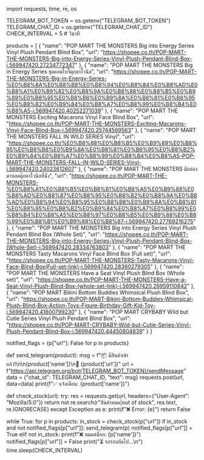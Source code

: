 import requests, time, re, os

TELEGRAM_BOT_TOKEN = os.getenv("TELEGRAM_BOT_TOKEN")
TELEGRAM_CHAT_ID = os.getenv("TELEGRAM_CHAT_ID")
CHECK_INTERVAL = 5  # วินาที

products = [
    {
        "name": "POP MART THE MONSTERS Big into Energy Series Vinyl Plush Pendant Blind Box",
        "url": "https://shopee.co.th/POP-MART-THE-MONSTERS-Big-into-Energy-Series-Vinyl-Plush-Pendant-Blind-Box-i.569947420.27234772347"
    },
    {
        "name": "POP MART THE MONSTERS Big in Energy Series ชุดคอมโบจี๊ตุกตาไวนิล",
        "url": "https://shopee.co.th/POP-MART-THE-MONSTERS-Big-in-Energy-Series-%E0%B8%8A%E0%B8%B8%E0%B8%94%E0%B8%84%E0%B8%AD%E0%B8%A1%E0%B9%82%E0%B8%9A%E0%B8%88%E0%B8%B5%E0%B9%89%E0%B8%95%E0%B8%B8%E0%B9%8A%E0%B8%81%E0%B8%95%E0%B8%B2%E0%B9%84%E0%B8%A7%E0%B8%99%E0%B8%B4%E0%B8%A5-i.569947420.40252271039"
    },
    {
        "name": "POP MART THE MONSTERS Exciting Macarons Vinyl Face Blind Box",
        "url": "https://shopee.co.th/POP-MART-THE-MONSTERS-Exciting-Macarons-Vinyl-Face-Blind-Box-i.569947420.25744569563"
    },
    {
        "name": "POP MART THE MONSTERS FALL IN WILD SERIES Vinyl",
        "url": "https://shopee.co.th/%E0%B8%88%E0%B8%B5%E0%B9%89%E0%B8%95%E0%B8%B8%E0%B9%8A%E0%B8%81%E0%B8%95%E0%B8%B2%E0%B9%84%E0%B8%A7%E0%B8%99%E0%B8%B4%E0%B8%A5-POP-MART-THE-MONSTERS-FALL-IN-WILD-SERIES-Vinyl-i.569947420.24023612607"
    },
    {
        "name": "POP MART THE MONSTERS มีกล่องตาบอดตุ๊กตาไวนิลที่นั่ง",
        "url": "https://shopee.co.th/POP-MART-THE-MONSTERS-%E0%B8%A1%E0%B8%B5%E0%B8%81%E0%B8%A5%E0%B9%88%E0%B8%AD%E0%B8%87%E0%B8%95%E0%B8%B2%E0%B8%9A%E0%B8%AD%E0%B8%94%E0%B8%95%E0%B8%B8%E0%B9%8A%E0%B8%81%E0%B8%95%E0%B8%B2%E0%B9%84%E0%B8%A7%E0%B8%99%E0%B8%B4%E0%B8%A5%E0%B8%97%E0%B8%B5%E0%B9%88%E0%B8%99%E0%B8%B1%E0%B9%88%E0%B8%87-i.569947420.27769216275"
    },
    {
        "name": "POP MART THE MONSTERS Big into Energy Series Vinyl Plush Pendant Blind Box (Whole Set)",
        "url": "https://shopee.co.th/POP-MART-THE-MONSTERS-Big-into-Energy-Series-Vinyl-Plush-Pendant-Blind-Box-(Whole-Set)-i.569947420.28334763803"
    },
    {
        "name": "POP MART THE MONSTERS Tasty Macarons Vinyl Face Blind Box (Full set)",
        "url": "https://shopee.co.th/POP-MART-THE-MONSTERS-Tasty-Macarons-Vinyl-Face-Blind-Box(Full-set-link)-i.569947420.28360279305"
    },
    {
        "name": "POP MART THE MONSTERS Have a Seat Vinyl Plush Blind Box (Whole set)",
        "url": "https://shopee.co.th/POP-MART-THE-MONSTERS-Have-a-Seat-Vinyl-Plush-Blind-Box-(whole-set-link)-i.569947420.26959110842"
    },
    {
        "name": "POP MART Bikini Bottom Buddies Whimsical Plush Blind Box",
        "url": "https://shopee.co.th/POP-MART-Bikini-Bottom-Buddies-Whimsical-Plush-Blind-Box-Action-Toys-Figure-Birthday-Gift-Kid-Toy-i.569947420.41800799230"
    },
    {
        "name": "POP MART CRYBABY Wild but Cutie Series Vinyl Plush Pendant Blind Box",
        "url": "https://shopee.co.th/POP-MART-CRYBABY-Wild-but-Cutie-Series-Vinyl-Plush-Pendant-Blind-Box-i.569947420.44450804839"
    }
]

notified_flags = {p["url"]: False for p in products}

def send_telegram(product):
    msg = f"📦 มีสินค้าเข้าแล้ว!\n\n{product['name']}\n🔗 {product['url']}"
    url = f"https://api.telegram.org/bot{TELEGRAM_BOT_TOKEN}/sendMessage"
    data = {"chat_id": TELEGRAM_CHAT_ID, "text": msg}
    requests.post(url, data=data)
    print(f"✅ แจ้งเตือน: {product['name']}")

def check_stock(url):
    try:
        res = requests.get(url, headers={"User-Agent": "Mozilla/5.0"})
        return not re.search(r"สินค้าหมด|out of stock", res.text, re.IGNORECASE)
    except Exception as e:
        print(f"❌ Error: {e}")
        return False

while True:
    for p in products:
        in_stock = check_stock(p["url"])
        if in_stock and not notified_flags[p["url"]]:
            send_telegram(p)
            notified_flags[p["url"]] = True
        elif not in_stock:
            print(f"❌ หมดสต็อก: {p['name']}")
            notified_flags[p["url"]] = False
    print("⏳ รอรอบถัดไป...\n")
    time.sleep(CHECK_INTERVAL)
